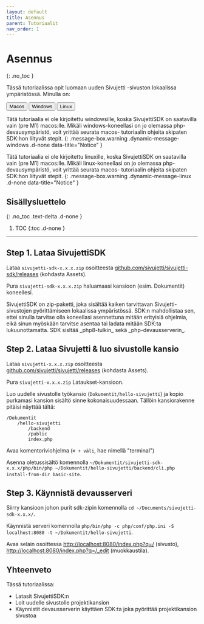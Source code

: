 ```yaml
---
layout: default
title: Asennus
parent: Tutoriaalit
nav_order: 1
---
```


# Asennus
{: .no_toc }

Tässä tutoriaalissa opit luomaan uuden Sivujetti -sivuston lokaalissa ympäristössä. Minulla on:

<div id="tutorial-os-selector" class="mb-6">
<button onclick="sivujettiDocs.alterInstallationTutorialInstructionsFor('macos')" type="button" name="button" class="btn">Macos</button>
<button onclick="sivujettiDocs.alterInstallationTutorialInstructionsFor('windows')" type="button" name="button" class="btn">Windows</button>
<button onclick="sivujettiDocs.alterInstallationTutorialInstructionsFor('linux')" type="button" name="button" class="btn">Linux</button>
</div>

Tätä tutoriaalia ei ole kirjoitettu windowsille, koska SivujettiSDK on saatavilla vain (pre M1) macos:lle. Mikäli windows-koneellasi on jo olemassa php-devausympäristö, voit yrittää seurata macos- tutoriaalin ohjeita skipaten SDK:hon liityvät stepit.
{: .message-box.warning .dynamic-message-windows .d-none data-title="Notice" }

Tätä tutoriaalia ei ole kirjoitettu linuxille, koska SivujettiSDK on saatavilla vain (pre M1) macos:lle. Mikäli linux-koneellasi on jo olemassa php-devausympäristö, voit yrittää seurata macos- tutoriaalin ohjeita skipaten SDK:hon liityvät stepit.
{: .message-box.warning .dynamic-message-linux .d-none data-title="Notice" }

## Sisällysluettelo
{: .no_toc .text-delta .d-none }

1. TOC
{:toc .d-none }

---

## Step 1. Lataa SivujettiSDK

<span class="bg-highlight">Lataa</span> `sivujetti-sdk-x.x.x.zip` osoitteesta [github.com/sivujetti/sivujetti-sdk/releases](https://github.com/sivujetti/sivujetti-sdk/releases) (kohdasta Assets).

<span class="bg-highlight">Pura</span> `sivujetti-sdk-x.x.x.zip` haluamaasi kansioon (esim. Dokumentit) koneellesi.

<p class="message-box info" data-title="Info">
SivujettiSDK on zip-paketti, joka sisältää kaiken tarvittavan Sivujetti-sivustojen pyörittämiseen lokaalissa ympäristössä. SDK:n mahdollistaa sen, ettei sinulla tarvitse olla koneellasi asennettuna mitään erityisiä ohjelmia, eikä sinun myöskään tarvitse asentaa tai ladata mitään SDK:ta lukuunottamatta. SDK sisltää _php8-tulkin_ sekä _php-devausserverin_.
</p>

## Step 2. Lataa Sivujetti & luo sivustolle kansio

<span class="bg-highlight">Lataa</span> `sivujetti-x.x.x.zip` osoitteesta [github.com/sivujetti/sivujetti/releases](https://github.com/sivujetti/sivujetti/releases) (kohdasta Assets).

<span class="bg-highlight">Pura</span> `sivujetti-x.x.x.zip` Lataukset-kansioon.

<span class="bg-highlight">Luo</span> uudelle sivustolle työkansio (`Dokumentit/hello-sivujetti`) ja <span class="bg-highlight">kopio</span> purkamasi kansion sisältö sinne kokonaisuudessaan. Tällöin kansiorakenne pitäisi näyttää tältä:
```
/Dokumentit
    /hello-sivujetti
        /backend
        /public
        index.php
```

<span class="bg-highlight">Avaa</span> komentoriviohjelma (`⌘ + väli`, hae nimellä "terminal")

<span class="bg-highlight">Asenna</span> oletussisältö komennolla `~/Dokumentit/sivujetti-sdk-x.x.x/php/bin/php ~/Dokumentit/hello-sivujetti/backend/cli.php install-from-dir basic-site`.

## Step 3. Käynnistä devausserveri

<span class="bg-highlight">Siirry</span> kansioon johon purit sdk-zipin komennolla `cd ~/Documents/sivujetti-sdk-x.x.x/`.

<span class="bg-highlight">Käynnistä</span> serveri komennolla `php/bin/php -c php/conf/php.ini -S localhost:8080 -t ~/Dokumentit/hello-sivujetti`.

<span class="bg-highlight">Avaa</span> selain osoittessa [http://localhost:8080/index.php?q=/](http://localhost:8080/index.php?q=/) (sivusto), [http://localhost:8080/index.php?q=/_edit](http://localhost:8080/index.php?q=/_edit) (muokkaustila).

## Yhteenveto

Tässä tutoriaalissa:

- Latasit SivujettiSDK:n
- Loit uudelle sivustolle projektikansion
- Käynnistit devausserverin käyttäen SDK:ta joka pyörittää projektikansion sivustoa

<script src="/assets/js/sivujetti-docs.js"></script>
